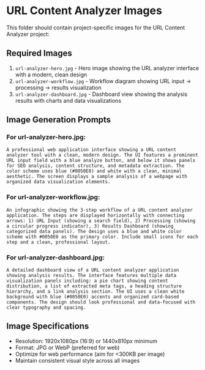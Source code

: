 # URL Content Analyzer Images

This folder should contain project-specific images for the URL Content Analyzer project:

## Required Images

1. `url-analyzer-hero.jpg` - Hero image showing the URL analyzer interface with a modern, clean design
2. `url-analyzer-workflow.jpg` - Workflow diagram showing URL input → processing → results visualization 
3. `url-analyzer-dashboard.jpg` - Dashboard view showing the analysis results with charts and data visualizations

## Image Generation Prompts

### For url-analyzer-hero.jpg:
```
A professional web application interface showing a URL content analyzer tool with a clean, modern design. The UI features a prominent URL input field with a blue analyze button, and below it shows panels for SEO analysis, content structure, and metadata extraction. The color scheme uses blue (#0050E0) and white with a clean, minimal aesthetic. The screen displays a sample analysis of a webpage with organized data visualization elements.
```

### For url-analyzer-workflow.jpg:
```
An infographic showing the 3-step workflow of a URL content analyzer application. The steps are displayed horizontally with connecting arrows: 1) URL Input (showing a search field), 2) Processing (showing a circular progress indicator), 3) Results Dashboard (showing categorized data panels). The design uses a blue and white color scheme with #0050E0 as the primary color. Include small icons for each step and a clean, professional layout.
```

### For url-analyzer-dashboard.jpg:
```
A detailed dashboard view of a URL content analyzer application showing analysis results. The interface features multiple data visualization panels including: a pie chart showing content distribution, a list of extracted meta tags, a heading structure hierarchy, and a link analysis section. The UI uses a clean white background with blue (#0050E0) accents and organized card-based components. The design should look professional and data-focused with clear typography and spacing.
```

## Image Specifications

- Resolution: 1920x1080px (16:9) or 1440x810px minimum
- Format: JPG or WebP (preferred for web)
- Optimize for web performance (aim for <300KB per image)
- Maintain consistent visual style across all images
